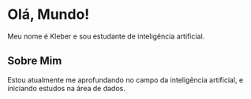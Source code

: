 <p align="center">

# Olá, Mundo!

Meu nome é Kleber e sou estudante de inteligência artificial.

## Sobre Mim

Estou atualmente me aprofundando no campo da inteligência artificial, e iniciando estudos na área de dados.

</p>

